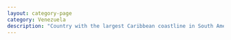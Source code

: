 ```yaml
---
layout: category-page
category: Venezuela
description: "Country with the largest Caribbean coastline in South America and the second remnant of New Granada"
---
```

